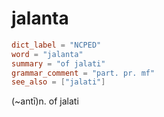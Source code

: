# jalanta

``` toml
dict_label = "NCPED"
word = "jalanta"
summary = "of jalati"
grammar_comment = "part. pr. mf"
see_also = ["jalati"]
```

(\~antī)n. of jalati

